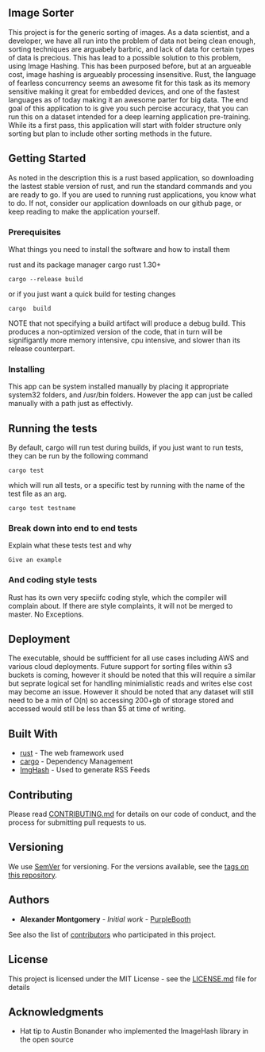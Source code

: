## Image Sorter

This project is for the generic sorting of images. 
As a data scientist, and a developer,  we have all run into the problem of data not being clean enough, sorting techniques are arguabely barbric, and lack of data for certain types of data is precious. 
This has lead to a possible solution to this problem, using Image Hashing. 
This has been purposed before, but at an argueable cost, image hashing is argueably processing insensitive.
Rust, the language of fearless concurrency seems an awesome fit for this task as its memory sensitive making it great for embedded devices, and one of the fastest languages as of today making it an awesome parter for big data.
The end goal of this application to is give you such percise accuracy, that you can run this on a dataset intended for a deep learning application pre-training. While its a first pass, this application will start with folder structure only sorting but plan to include other sorting methods in the future. 


## Getting Started

As noted in the description this is a rust based application, so downloading the lastest stable version of rust, and run the standard commands and you are ready to go. 
If you are used to running rust applications, you know what to do. 
If not, consider our application downloads on our github page, or keep reading to make the application yourself. 


### Prerequisites

What things you need to install the software and how to install them

rust and its package manager cargo rust 1.30+

```
cargo --release build
```

or if you just want a quick build for testing changes

```
cargo  build
```

NOTE that not specifying a build artifact will produce a debug build. This produces a non-optimized version of the code, that in turn will be signifigantly more memory intensive, cpu intensive, and slower than its release counterpart. 

### Installing

This app can be system installed manually by placing it appropriate system32 folders, and /usr/bin folders. However the app can just be called manually with a path just as effectivly. 

## Running the tests

By default, cargo will run test during builds, if you just want to run tests, they can be run by the following command

```
cargo test
```

which will run all tests, or a specific test  by running with the name of the test file as an arg. 

```
cargo test testname
```

### Break down into end to end tests

Explain what these tests test and why

```
Give an example
```

### And coding style tests

Rust has its own very speciifc coding style, which the compiler will complain about. If there are style complaints, it will not be merged to master. No Exceptions. 


## Deployment

The executable, should be suffficient for all use cases including AWS and various cloud deployments. 
Future support for sorting files within s3 buckets is coming, however it should be noted that this will require a similar but seprate logical set for handling minimialistic reads and writes else cost may become an issue. However it should be noted that any dataset will still need to be a min of O(n) so accessing 200+gb of storage stored and accessed would still be less than $5 at time of writing. 

## Built With

* [rust](http://www.dropwizard.io/1.0.2/docs/) - The web framework used
* [cargo](https://maven.apache.org/) - Dependency Management
* [ImgHash](https://rometools.github.io/rome/) - Used to generate RSS Feeds

## Contributing

Please read [CONTRIBUTING.md](https://gist.github.com/PurpleBooth/b24679402957c63ec426) for details on our code of conduct, and the process for submitting pull requests to us.

## Versioning

We use [SemVer](http://semver.org/) for versioning. For the versions available, see the [tags on this repository](https://github.com/your/project/tags). 

## Authors

* **Alexander Montgomery** - *Initial work* - [PurpleBooth](https://github.com/PurpleBooth)

See also the list of [contributors](https://github.com/your/project/contributors) who participated in this project.

## License

This project is licensed under the MIT License - see the [LICENSE.md](LICENSE.md) file for details

## Acknowledgments

* Hat tip to Austin Bonander who implemented the ImageHash library in the open source
